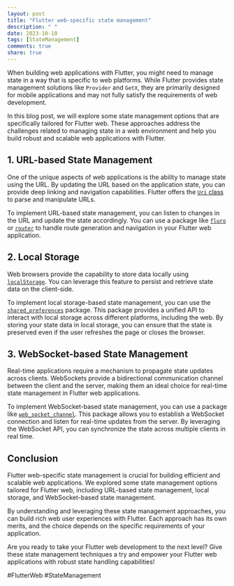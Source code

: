 ```yaml
---
layout: post
title: "Flutter web-specific state management"
description: " "
date: 2023-10-10
tags: [StateManagement]
comments: true
share: true
---
```


When building web applications with Flutter, you might need to manage state in a way that is specific to web platforms. While Flutter provides state management solutions like `Provider` and `GetX`, they are primarily designed for mobile applications and may not fully satisfy the requirements of web development.

In this blog post, we will explore some state management options that are specifically tailored for Flutter web. These approaches address the challenges related to managing state in a web environment and help you build robust and scalable web applications with Flutter.

## 1. URL-based State Management

One of the unique aspects of web applications is the ability to manage state using the URL. By updating the URL based on the application state, you can provide deep linking and navigation capabilities. Flutter offers the [`Uri` class](https://api.flutter.dev/flutter/dart-core/Uri-class.html) to parse and manipulate URLs.

To implement URL-based state management, you can listen to changes in the URL and update the state accordingly. You can use a package like [`fluro`](https://pub.dev/packages/fluro) or [`router`](https://pub.dev/packages/router) to handle route generation and navigation in your Flutter web application.

## 2. Local Storage

Web browsers provide the capability to store data locally using [`localStorage`](https://developer.mozilla.org/en-US/docs/Web/API/Window/localStorage). You can leverage this feature to persist and retrieve state data on the client-side.

To implement local storage-based state management, you can use the [`shared_preferences`](https://pub.dev/packages/shared_preferences) package. This package provides a unified API to interact with local storage across different platforms, including the web. By storing your state data in local storage, you can ensure that the state is preserved even if the user refreshes the page or closes the browser.

## 3. WebSocket-based State Management

Real-time applications require a mechanism to propagate state updates across clients. WebSockets provide a bidirectional communication channel between the client and the server, making them an ideal choice for real-time state management in Flutter web applications.

To implement WebSocket-based state management, you can use a package like [`web_socket_channel`](https://pub.dev/packages/web_socket_channel). This package allows you to establish a WebSocket connection and listen for real-time updates from the server. By leveraging the WebSocket API, you can synchronize the state across multiple clients in real time.

## Conclusion

Flutter web-specific state management is crucial for building efficient and scalable web applications. We explored some state management options tailored for Flutter web, including URL-based state management, local storage, and WebSocket-based state management.

By understanding and leveraging these state management approaches, you can build rich web user experiences with Flutter. Each approach has its own merits, and the choice depends on the specific requirements of your application.

Are you ready to take your Flutter web development to the next level? Give these state management techniques a try and empower your Flutter web applications with robust state handling capabilities!

#FlutterWeb #StateManagement